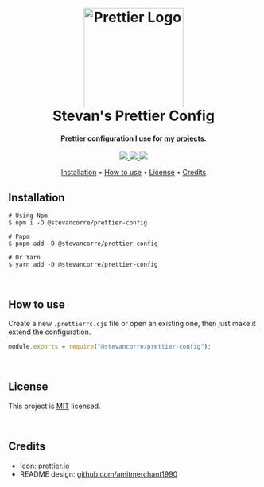 <h1 align="center">
    <br>
    <img src="https://i.imgur.com/rO4P7Q7.png" alt="Prettier Logo" width="200">
    <br>
    Stevan's Prettier Config
    <br>
</h1>

<h4 align="center">Prettier configuration I use for <a href="https://github.com/stevancorre">my projects</a>.</h4>

<p align="center">
    <a href="https://nodejs.dev">
        <img src="https://img.shields.io/badge/Node.JS-68A063?style=for-the-badge&logo=node.js&logoColor=white">
    </a>
    <a href="https://prettier.io">
        <img src="https://img.shields.io/badge/Prettier-1A2B34?style=for-the-badge&logo=prettier&logoColor=white">
    </a>
    <a href="https://paypal.me/aiixu">
        <img src="https://img.shields.io/badge/Donate-00457C?style=for-the-badge&logo=paypal&logoColor=white">
    </a>
</p>

<p align="center">
    <a href="#installation">Installation</a> •
    <a href="#how-to-use">How to use</a> •
    <a href="#license">License</a> •
    <a href="#credits">Credits</a>
</p>

## Installation

```console
# Using Npm
$ npm i -D @stevancorre/prettier-config

# Pnpm
$ pnpm add -D @stevancorre/prettier-config

# Or Yarn
$ yarn add -D @stevancorre/prettier-config
```

<br>

## How to use

Create a new `.prettierrc.cjs` file or open an existing one, then just make it extend the configuration.

```js
module.exports = require("@stevancorre/prettier-config");
```

<br>

## License

This project is <a href="https://opensource.org/licenses/MIT">MIT</a> licensed.

<br>

## Credits

-   Icon: <a href="https://prettier.io/" title="Prettier website">prettier.io</a>
-   README design: <a href="https://github.com/amitmerchant1990/electron-markdownify/blob/master/README.md">github.com/amitmerchant1990</a>
